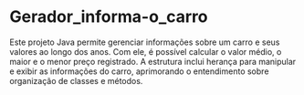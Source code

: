 # Gerador_informa-o_carro
Este projeto Java permite gerenciar informações sobre um carro e seus valores ao longo dos anos. Com ele, é possível calcular o valor médio, o maior e o menor preço registrado. A estrutura inclui herança para manipular e exibir as informações do carro, aprimorando o entendimento sobre organização de classes e métodos.
